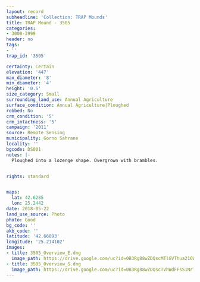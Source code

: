 ```yaml
---
layout: record
subheadline: 'Collection: TRAP Mounds'
title: TRAP Mound - 3505
categories:
- 3000-3999
header: no
tags:
- ''
trap_id: '3505'

certainty: Certain
elevation: '447'
max_diameter: '8'
min_diameter: '4'
height: '0.5'
size_category: Small
surrounding_land_use: Annual Agriculture
surface_condition: Annual Agriculture|Ploughed
robbed: No
crm_condition: '5'
crm_intactness: '5'
campaign: '2011'
source: Remote Sensing
municipality: Gorno Sahrane
locality: ''
bgcode: DS001
notes: |-
  Ploughed into a lozenge shape. Overgrown with brambles.


rights: standard


maps:
  lat: 42.6285
  lon: 25.2442
date: 2018-05-22
land_use_source: Photo
photo: Good
bg_code: ''
akb_code: ''
latitude: '42.66093'
longitude: '25.214102'
images:
- title: 3505_Overview_E.dng
  image_path: https://drive.google.com/uc?id=0B3Rg88wZDQscMTlGVThua216WEk
- title: 3505_Overview_S.dng
  image_path: https://drive.google.com/uc?id=0B3Rg88wZDQscTVhWdFFsS1NrTDQ
---
```


